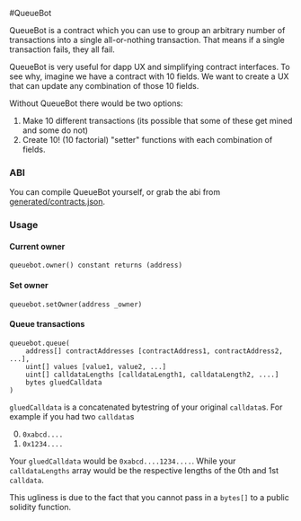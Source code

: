 #QueueBot

QueueBot is a contract which you can use to group an arbitrary number of transactions into a single all-or-nothing transaction. That means if a single transaction fails, they all fail.

QueueBot is very useful for dapp UX and simplifying contract interfaces. To see why, imagine we have a contract with 10 fields. We want to create a UX that can update any combination of those 10 fields.

Without QueueBot there would be two options:

1. Make 10 different transactions (its possible that some of these get mined and some do not)
2. Create 10! (10 factorial) "setter" functions with each combination of fields.

### ABI

You can compile QueueBot yourself, or grab the abi from [generated/contracts.json](generated/contracts.json).

### Usage

#### Current owner

    queuebot.owner() constant returns (address)

#### Set owner

    queuebot.setOwner(address _owner)

#### Queue transactions

    queuebot.queue(
    	address[] contractAddresses [contractAddress1, contractAddress2, ...],
    	uint[] values [value1, value2, ...]
    	uint[] calldataLengths [calldataLength1, calldataLength2, ....]
    	bytes gluedCalldata
    )

`gluedCalldata` is a concatenated bytestring of your original `calldata`s. For example if you had two `calldata`s

0. `0xabcd....`
1. `0x1234....`

Your `gluedCalldata` would be `0xabcd....1234....`. While your `calldataLengths` array would be the respective lengths of the 0th and 1st `calldata`.

This ugliness is due to the fact that you cannot pass in a `bytes[]` to a public solidity function.